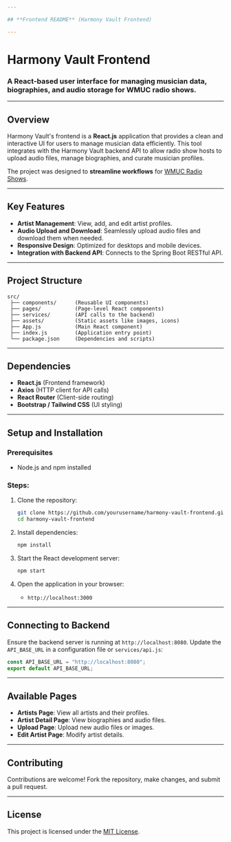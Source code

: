 ```yaml
---

## **Frontend README** (Harmony Vault Frontend)

---
```


# **Harmony Vault Frontend**
### A React-based user interface for managing musician data, biographies, and audio storage for WMUC radio shows.

---

## **Overview**
Harmony Vault's frontend is a **React.js** application that provides a clean and interactive UI for users to manage musician data efficiently. This tool integrates with the Harmony Vault backend API to allow radio show hosts to upload audio files, manage biographies, and curate musician profiles.

The project was designed to **streamline workflows** for [WMUC Radio Shows](https://www.wmuc.umd.edu/show/282907).

---

## **Key Features**
- **Artist Management**: View, add, and edit artist profiles.
- **Audio Upload and Download**: Seamlessly upload audio files and download them when needed.
- **Responsive Design**: Optimized for desktops and mobile devices.
- **Integration with Backend API**: Connects to the Spring Boot RESTful API.

---

## **Project Structure**
```plaintext
src/
 ├── components/      (Reusable UI components)
 ├── pages/           (Page-level React components)
 ├── services/        (API calls to the backend)
 ├── assets/          (Static assets like images, icons)
 ├── App.js           (Main React component)
 ├── index.js         (Application entry point)
 └── package.json     (Dependencies and scripts)
```

---

## **Dependencies**
- **React.js** (Frontend framework)
- **Axios** (HTTP client for API calls)
- **React Router** (Client-side routing)
- **Bootstrap / Tailwind CSS** (UI styling)

---

## **Setup and Installation**

### **Prerequisites**
- Node.js and npm installed

### **Steps:**
1. Clone the repository:
   ```bash
   git clone https://github.com/yourusername/harmony-vault-frontend.git
   cd harmony-vault-frontend
   ```

2. Install dependencies:
   ```bash
   npm install
   ```

3. Start the React development server:
   ```bash
   npm start
   ```

4. Open the application in your browser:
   - `http://localhost:3000`

---

## **Connecting to Backend**
Ensure the backend server is running at `http://localhost:8080`. Update the `API_BASE_URL` in a configuration file or `services/api.js`:

```javascript
const API_BASE_URL = "http://localhost:8080";
export default API_BASE_URL;
```

---

## **Available Pages**
- **Artists Page**: View all artists and their profiles.
- **Artist Detail Page**: View biographies and audio files.
- **Upload Page**: Upload new audio files or images.
- **Edit Artist Page**: Modify artist details.

---

## **Contributing**
Contributions are welcome! Fork the repository, make changes, and submit a pull request.

---

## **License**
This project is licensed under the [MIT License](https://opensource.org/licenses/MIT).
